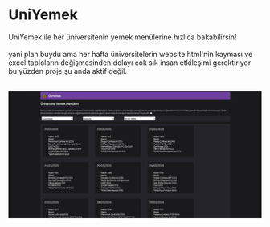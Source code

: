 # UniYemek
UniYemek ile her üniversitenin yemek menülerine hızlıca bakabilirsin! <br><br>
yani plan buydu ama her hafta üniversitelerin website html'nin kayması ve excel tabloların değişmesinden dolayı çok sık insan etkileşimi gerektiriyor <br>
bu yüzden proje şu anda aktif değil. <br><br>

![gosterim](https://github.com/Sultan-papagani/UniYemek/blob/main/gosterim.jpg)
